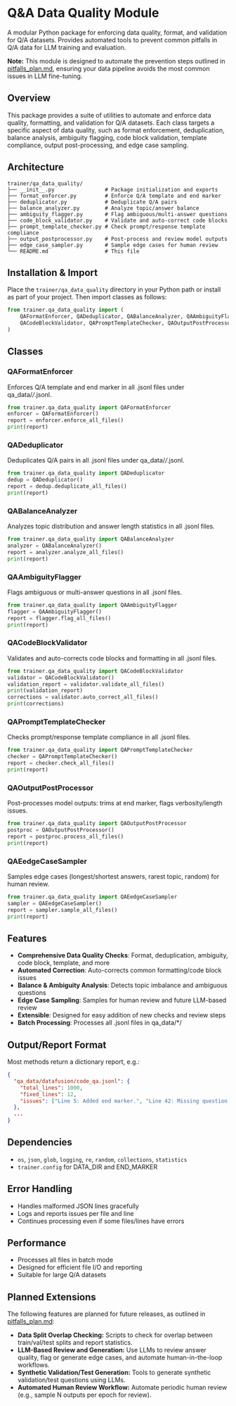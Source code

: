 # Q&A Data Quality Module

A modular Python package for enforcing data quality, format, and validation for Q/A datasets. Provides automated tools to prevent common pitfalls in Q/A data for LLM training and evaluation.

**Note:** This module is designed to automate the prevention steps outlined in [pitfalls_plan.md](../../pitfalls_plan.md), ensuring your data pipeline avoids the most common issues in LLM fine-tuning.

## Overview

This package provides a suite of utilities to automate and enforce data quality, formatting, and validation for Q/A datasets. Each class targets a specific aspect of data quality, such as format enforcement, deduplication, balance analysis, ambiguity flagging, code block validation, template compliance, output post-processing, and edge case sampling.

## Architecture

```
trainer/qa_data_quality/
├── __init__.py                # Package initialization and exports
├── format_enforcer.py         # Enforce Q/A template and end marker
├── deduplicator.py            # Deduplicate Q/A pairs
├── balance_analyzer.py        # Analyze topic/answer balance
├── ambiguity_flagger.py       # Flag ambiguous/multi-answer questions
├── code_block_validator.py    # Validate and auto-correct code blocks
├── prompt_template_checker.py # Check prompt/response template compliance
├── output_postprocessor.py    # Post-process and review model outputs
├── edge_case_sampler.py       # Sample edge cases for human review
└── README.md                  # This file
```

## Installation & Import

Place the `trainer/qa_data_quality` directory in your Python path or install as part of your project. Then import classes as follows:

```python
from trainer.qa_data_quality import (
    QAFormatEnforcer, QADeduplicator, QABalanceAnalyzer, QAAmbiguityFlagger,
    QACodeBlockValidator, QAPromptTemplateChecker, QAOutputPostProcessor, QAEedgeCaseSampler
)
```

## Classes

### QAFormatEnforcer
Enforces Q/A template and end marker in all .jsonl files under qa_data/*/*.jsonl.

```python
from trainer.qa_data_quality import QAFormatEnforcer
enforcer = QAFormatEnforcer()
report = enforcer.enforce_all_files()
print(report)
```

### QADeduplicator
Deduplicates Q/A pairs in all .jsonl files under qa_data/*/*.jsonl.

```python
from trainer.qa_data_quality import QADeduplicator
dedup = QADeduplicator()
report = dedup.deduplicate_all_files()
print(report)
```

### QABalanceAnalyzer
Analyzes topic distribution and answer length statistics in all .jsonl files.

```python
from trainer.qa_data_quality import QABalanceAnalyzer
analyzer = QABalanceAnalyzer()
report = analyzer.analyze_all_files()
print(report)
```

### QAAmbiguityFlagger
Flags ambiguous or multi-answer questions in all .jsonl files.

```python
from trainer.qa_data_quality import QAAmbiguityFlagger
flagger = QAAmbiguityFlagger()
report = flagger.flag_all_files()
print(report)
```

### QACodeBlockValidator
Validates and auto-corrects code blocks and formatting in all .jsonl files.

```python
from trainer.qa_data_quality import QACodeBlockValidator
validator = QACodeBlockValidator()
validation_report = validator.validate_all_files()
print(validation_report)
corrections = validator.auto_correct_all_files()
print(corrections)
```

### QAPromptTemplateChecker
Checks prompt/response template compliance in all .jsonl files.

```python
from trainer.qa_data_quality import QAPromptTemplateChecker
checker = QAPromptTemplateChecker()
report = checker.check_all_files()
print(report)
```

### QAOutputPostProcessor
Post-processes model outputs: trims at end marker, flags verbosity/length issues.

```python
from trainer.qa_data_quality import QAOutputPostProcessor
postproc = QAOutputPostProcessor()
report = postproc.process_all_files()
print(report)
```

### QAEedgeCaseSampler
Samples edge cases (longest/shortest answers, rarest topic, random) for human review.

```python
from trainer.qa_data_quality import QAEedgeCaseSampler
sampler = QAEedgeCaseSampler()
report = sampler.sample_all_files()
print(report)
```

## Features

- **Comprehensive Data Quality Checks**: Format, deduplication, ambiguity, code block, template, and more
- **Automated Correction**: Auto-corrects common formatting/code block issues
- **Balance & Ambiguity Analysis**: Detects topic imbalance and ambiguous questions
- **Edge Case Sampling**: Samples for human review and future LLM-based review
- **Extensible**: Designed for easy addition of new checks and review steps
- **Batch Processing**: Processes all .jsonl files in qa_data/*/

## Output/Report Format

Most methods return a dictionary report, e.g.:

```json
{
  "qa_data/datafusion/code_qa.jsonl": {
    "total_lines": 1000,
    "fixed_lines": 12,
    "issues": ["Line 5: Added end marker.", "Line 42: Missing question or answer."]
  },
  ...
}
```

## Dependencies

- `os`, `json`, `glob`, `logging`, `re`, `random`, `collections`, `statistics`
- `trainer.config` for DATA_DIR and END_MARKER

## Error Handling

- Handles malformed JSON lines gracefully
- Logs and reports issues per file and line
- Continues processing even if some files/lines have errors

## Performance

- Processes all files in batch mode
- Designed for efficient file I/O and reporting
- Suitable for large Q/A datasets 

## Planned Extensions

The following features are planned for future releases, as outlined in [pitfalls_plan.md](../../pitfalls_plan.md):

- **Data Split Overlap Checking:** Scripts to check for overlap between train/val/test splits and report statistics.
- **LLM-Based Review and Generation:** Use LLMs to review answer quality, flag or generate edge cases, and automate human-in-the-loop workflows.
- **Synthetic Validation/Test Generation:** Tools to generate synthetic validation/test questions using LLMs.
- **Automated Human Review Workflow:** Automate periodic human review (e.g., sample N outputs per epoch for review). 